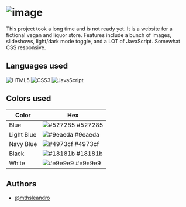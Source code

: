 
# ![image](https://github.com/mthsleandro/veggs/assets/132463214/46090ef5-5c76-41fc-ad0e-aa4a0ed3b8fb)

This project took a long time and is not ready yet. It is a website for a fictional vegan and liquor store. Features include a bunch of images, slideshows, light/dark mode toggle, and a LOT of JavaScript. Somewhat CSS responsive.

## Languages used

![HTML5](https://img.shields.io/badge/html5-%23E34F26.svg?style=for-the-badge&logo=html5&logoColor=white) ![CSS3](https://img.shields.io/badge/css3-%231572B6.svg?style=for-the-badge&logo=css3&logoColor=white) ![JavaScript](https://img.shields.io/badge/javascript-%23323330.svg?style=for-the-badge&logo=javascript&logoColor=%23F7DF1E) 

## Colors used

| Color             | Hex                                                                |
| ----------------- | ------------------------------------------------------------------ |
| Blue | ![#527285](https://via.placeholder.com/10/527285?text=+) #527285 |
| Light Blue | ![#9eaeda](https://via.placeholder.com/10/9eaeda?text=+) #9eaeda |
| Navy Blue | ![#4973cf](https://via.placeholder.com/10/4973cf?text=+) #4973cf |
| Black | ![#18181b](https://via.placeholder.com/10/18181b?text=+) #18181b |
| White | ![#e9e9e9](https://via.placeholder.com/10/e9e9e9?text=+) #e9e9e9 |
  
## Authors

- [@mthsleandro](https://www.github.com/mthsleandro)

